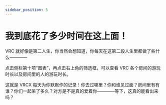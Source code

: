 ```yaml
---
sidebar_position: 5
---
```


# 我到底花了多少时间在这上面！

VRC 就好像是第二人生，你当然会想知道，你每天在这第二段人生里都做了些什么————

点击侧栏第十项“图表”，再点击右上角的筛选框，可以查看 VRC 各个房间的游玩时长以及房间里的人的游玩时长。

这就是 VRCX 每天为你默默作的记录！你去过哪里？你和谁见过面？房间里有有谁？你们一起呆了多久？对方是不是真的爱着你————等下，这真的能看出来吗？
